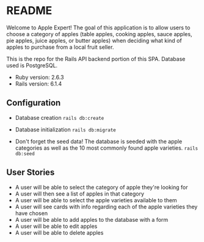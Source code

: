 # README

Welcome to Apple Expert! The goal of this application is to allow users to choose a category of apples (table apples, cooking apples, sauce apples, pie apples, juice apples, or butter apples) when deciding what kind of apples to purchase from a local fruit seller.

This is the repo for the Rails API backend portion of this SPA. Database used is PostgreSQL.

* Ruby version: 2.6.3
* Rails version: 6.1.4

## Configuration

* Database creation
  `rails db:create`

* Database initialization
  `rails db:migrate`
  
* Don't forget the seed data! The database is seeded with the apple categories as well as the 10 most commonly found apple varieties.
  `rails db:seed`

## User Stories

* A user will be able to select the category of apple they're looking for
* A user will then see a list of apples in that category
* A user will be able to select the apple varieties available to them 
* A user will see cards with info regarding each of the apple varieties they have chosen
* A user will be able to add apples to the database with a form
* A user will be able to edit apples
* A user will be able to delete apples
